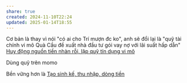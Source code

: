 ```yaml
---
share: true
created: 2024-11-10T22:24
updated: 2025-01-14T18:55
---
```

Cơ bản là thay vì nói "có ai cho Trí mượn đc ko", anh sẽ đổi lại là "quỹ tài chính vi mô Quà Cầu đề xuất nhà đầu tư gói vay nợ với lãi suất hấp dẫn"
[Huy động nguồn tiền nhàn rỗi, lập quỹ tín dụng vi mô](../C%C3%B4ng%20vi%E1%BB%87c/Huy%20%C4%91%E1%BB%99ng%20ngu%E1%BB%93n%20ti%E1%BB%81n%20nh%C3%A0n%20r%E1%BB%97i,%20l%E1%BA%ADp%20qu%E1%BB%B9%20t%C3%ADn%20d%E1%BB%A5ng%20vi%20m%C3%B4.md)

Dùng quỹ trên momo

Bền vững hơn là [Tạo sinh kế, thu nhập, dòng tiền](../Ng%C6%B0%E1%BB%9Di%20th%E1%BB%A5%20h%C6%B0%E1%BB%9Fng/Kendy/T%E1%BA%A1o%20sinh%20k%E1%BA%BF,%20thu%20nh%E1%BA%ADp,%20d%C3%B2ng%20ti%E1%BB%81n.md)